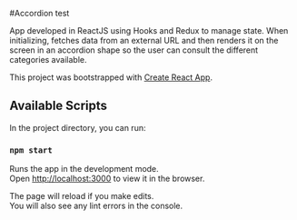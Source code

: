 #Accordion test

App developed in ReactJS using Hooks and Redux to manage state. When initializing, fetches data from an external URL and then renders it on the screen in an accordion shape so the user can consult the different categories available.


This project was bootstrapped with [Create React App](https://github.com/facebook/create-react-app).

## Available Scripts

In the project directory, you can run:

### `npm start`

Runs the app in the development mode.<br />
Open [http://localhost:3000](http://localhost:3000) to view it in the browser.

The page will reload if you make edits.<br />
You will also see any lint errors in the console.
